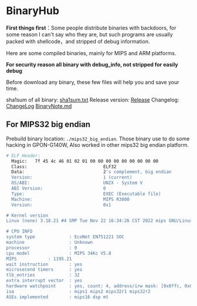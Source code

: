 # BinaryHub
**First things first**：Some people distribute binaries with backdoors, for some reason I can't say who they are, but such programs are usually packed with shellcode，and stripped of debug information.

Here are some compiled binaries, mainly for MIPS and ARM platforms.

**For security reason all binary with debug_info, not stripped for easily debug**

Before download any binary, these few files will help you and save your time.

sha1sum of all binary: [sha1sum.txt](https://raw.githubusercontent.com/ihexon/BinaryHub/main/mips32_big_endian/sha1sum.txt)
Release version: [Release](https://raw.githubusercontent.com/ihexon/BinaryHub/main/mips32_big_endian/Release)
Changelog: [ChangeLog](https://github.com/ihexon/BinaryHub/blame/main/mips32_big_endian/ChangeLog)
[BinaryNote.md](./mips32_big_endian/BinaryNote.md)

## For MIPS32 big endian 

Prebuild binary location: `./mips32_big_endian`. Those binary use to do some hacking in GPON-G140W, Also worked in other mips32 big endian platform.

```bash
# ELF Header:
  Magic:   7f 45 4c 46 01 02 01 00 00 00 00 00 00 00 00 00
  Class:                             ELF32
  Data:                              2's complement, big endian
  Version:                           1 (current)
  OS/ABI:                            UNIX - System V
  ABI Version:                       0
  Type:                              EXEC (Executable file)
  Machine:                           MIPS R3000
  Version:                           0x1

# Kernel version
Linux (none) 3.18.21 #4 SMP Tue Nov 22 16:34:26 CST 2022 mips GNU/Linux

# CPU INFO
system type             : EcoNet EN751221 SOC
machine                 : Unknown
processor               : 0
cpu model               : MIPS 34Kc V5.8
MIPS            : 1195.21
wait instruction        : yes
microsecond timers      : yes
tlb_entries             : 32
extra interrupt vector  : yes
hardware watchpoint     : yes, count: 4, address/irw mask: [0x0ffc, 0x0ffc, 0x0ffb, 0x0ffb]
isa                     : mips1 mips2 mips32r1 mips32r2
ASEs implemented        : mips16 dsp mt
```
